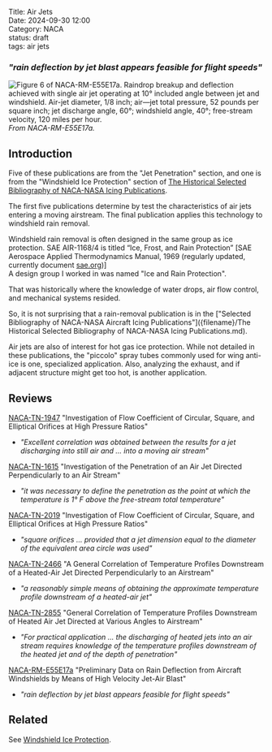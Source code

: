 Title: Air Jets  
Date: 2024-09-30 12:00  
Category: NACA  
status: draft  
tags: air jets  

### _"rain deflection by jet blast appears feasible for flight speeds"_  

![Figure 6 of NACA-RM-E55E17a. Raindrop breakup and deflection achieved with single air jet operating at 10°
included angle between jet and windshield. Air-jet diameter, 1/8 inch; air—jet total
pressure, 52 pounds per square inch; jet discharge angle, 60°; windshield angle, 40°;
free-stream velocity, 120 miles per hour.](/images%2FNACA-RM-E55E17a%2FFigure%206.png)  
_From NACA-RM-E55E17a._

## Introduction  

Five of these publications are from the "Jet Penetration" section, 
and one is from the "Windshield Ice Protection" section 
of [The Historical Selected Bibliography of NACA-NASA Icing Publications](The%20Historical%20Selected%20Bibliography%20of%20NACA-NASA%20Icing%20Publications.md).  

The first five publications determine by test the characteristics of air jets entering a moving airstream. 
The final publication applies this technology to windshield rain removal.  

Windshield rain removal is often designed in the same group as ice protection. 
SAE AIR-1168/4 is titled “Ice, Frost, and Rain Protection” [SAE Aerospace Applied Thermodynamics Manual, 1969 (regularly updated, currently document [sae.org](https://www.sae.org/standards/content/air1168/4/))]  
A design group I worked in was named "Ice and Rain Protection". 

That was historically where the knowledge of water drops, 
air flow control, and mechanical systems resided. 

So, it is not surprising that a rain-removal publication is in the 
["Selected Bibliography of NACA-NASA Aircraft Icing Publications"]({filename}/The Historical Selected Bibliography of NACA-NASA Icing Publications.md).    

Air jets are also of interest for hot gas ice protection. 
While not detailed in these publications, 
the "piccolo" spray tubes commonly used for wing anti-ice is one, specialized application. 
Also, analyzing the exhaust, and if adjacent structure might get too hot, is another application.  
 
## Reviews  

[NACA-TN-1947]({filename}NACA-TN-1947.md) "Investigation of Flow Coefficient of Circular, Square, and Elliptical Orifices at High Pressure Ratios"   

- _"Excellent correlation was obtained between the results for a jet discharging into still air and ... into a moving air stream"_  

[NACA-TN-1615]({filename}NACA-TN-1615.md) "Investigation of the Penetration of an Air Jet Directed Perpendicularly to an Air Stream"  

- _"it was necessary to define the penetration as the point at which the temperature is 1° F above the free-stream total temperature"_  

[NACA-TN-2019]({filename}NACA-TN-2019.md) "Investigation of Flow Coefficient of Circular, Square, and Elliptical Orifices at High Pressure Ratios"  

- _"square orifices ... provided that a jet dimension equal to the diameter of the equivalent area circle was used"_  

[NACA-TN-2466]({filename}NACA-TN-2466.md) "A General Correlation of Temperature Profiles Downstream of a Heated-Air Jet Directed Perpendicularly to an Airstream"  

- _"a reasonably simple means of obtaining the approximate temperature profile downstream of a heated-air jet"_  

[NACA-TN-2855]({filename}NACA-TN-2855.md)  "General Correlation of Temperature Profiles Downstream of Heated Air Jet Directed at Various Angles to Airstream"  

- _"For practical application ... the discharging of heated jets into an air stream requires knowledge of the temperature profiles downstream of the heated jet and of the depth of penetration"_  

[NACA-RM-E55E17a]({filename}NACA-RM-E55E17a.md) "Preliminary Data on Rain Deflection from Aircraft Windshields by Means of High Velocity Jet-Air Blast"   

- _"rain deflection by jet blast appears feasible for flight speeds"_  

## Related  

See [Windshield Ice Protection]({filename}windshield%20ice%20protection.md).  
 
